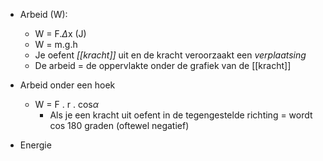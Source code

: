 - Arbeid (W):
	- W = F.$\Delta$x (J)
	- W = m.g.h
	- Je oefent *[[kracht]]* uit en de kracht veroorzaakt een *verplaatsing*
	- De arbeid = de oppervlakte onder de grafiek van de [[kracht]]


- Arbeid onder een hoek
	- W = F . r . cos$\alpha$ 
		- Als je een kracht uit oefent in de tegengestelde richting = wordt cos 180 graden (oftewel negatief)


- Energie